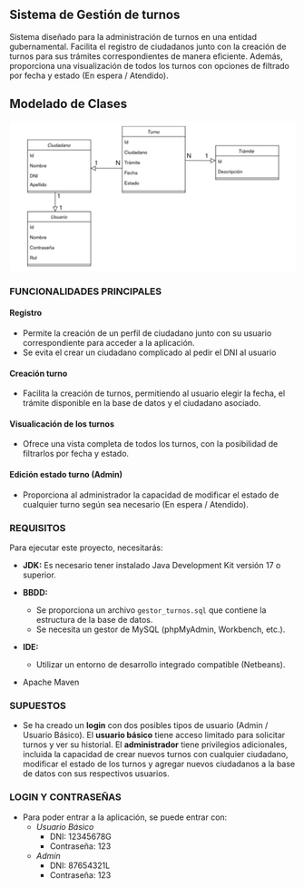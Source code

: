 ## Sistema de Gestión de turnos

Sistema diseñado para la administración de turnos en una entidad gubernamental. Facilita el registro de ciudadanos junto con la creación de turnos para sus trámites correspondientes de manera eficiente. Además, proporciona una visualización de todos los turnos con opciones de filtrado por fecha y estado (En espera / Atendido).

## Modelado de Clases
![](./img/diagram.jpeg)

### FUNCIONALIDADES PRINCIPALES

#### Registro
- Permite la creación de un perfil de ciudadano junto con su usuario correspondiente para acceder a la aplicación.
- Se evita el crear un ciudadano complicado al pedir el DNI al usuario

#### Creación turno
- Facilita la creación de turnos, permitiendo al usuario elegir la fecha, el trámite disponible en la base de datos y el ciudadano asociado.

#### Visualicación de los turnos

- Ofrece una vista completa de todos los turnos, con la posibilidad de filtrarlos por fecha y estado.

#### Edición estado turno (Admin)
- Proporciona al administrador la capacidad de modificar el estado de cualquier turno según sea necesario (En espera / Atendido).

### REQUISITOS
Para ejecutar este proyecto, necesitarás:

- **JDK:** Es necesario tener instalado Java Development Kit versión 17 o superior.
- **BBDD:**
    - Se proporciona un archivo `gestor_turnos.sql` que contiene la estructura de la base de datos.
    - Se necesita un gestor de MySQL (phpMyAdmin, Workbench, etc.).
- **IDE:**
    - Utilizar un entorno de desarrollo integrado compatible (Netbeans).

- Apache Maven

### SUPUESTOS

- Se ha creado un **login** con dos posibles tipos de usuario (Admin / Usuario Básico).
El **usuario básico** tiene acceso limitado para solicitar turnos y ver su historial.
El **administrador** tiene privilegios adicionales, incluida la capacidad de crear nuevos turnos con cualquier ciudadano, modificar el estado de los turnos y agregar nuevos ciudadanos a la base de datos con sus respectivos usuarios.

### LOGIN Y CONTRASEÑAS
- Para poder entrar a la aplicación, se puede entrar con:
    - *Usuario Básico*
        - DNI: 12345678G
        - Contraseña: 123
    - *Admin*
        - DNI: 87654321L
        - Contraseña: 123
